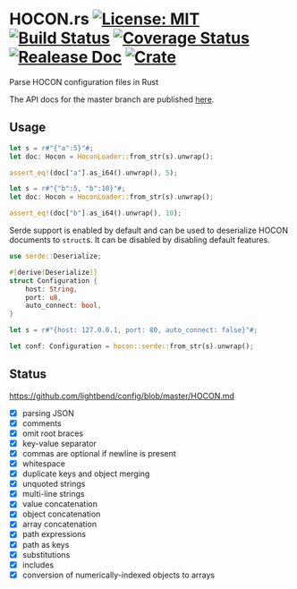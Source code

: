 # HOCON.rs [![License: MIT](https://img.shields.io/badge/License-MIT-yellow.svg)](https://opensource.org/licenses/MIT) [![Build Status](https://travis-ci.org/mockersf/hocon.rs.svg?branch=master)](https://travis-ci.org/mockersf/hocon.rs) [![Coverage Status](https://coveralls.io/repos/github/mockersf/hocon.rs/badge.svg?branch=master)](https://coveralls.io/github/mockersf/hocon.rs?branch=master) [![Realease Doc](https://docs.rs/hocon/badge.svg)](https://docs.rs/hocon) [![Crate](https://img.shields.io/crates/v/hocon.svg)](https://crates.io/crates/hocon)

Parse HOCON configuration files in Rust

The API docs for the master branch are published [here](https://mockersf.github.io/hocon.rs/).

## Usage

```rust
let s = r#"{"a":5}"#;
let doc: Hocon = HoconLoader::from_str(s).unwrap();

assert_eq!(doc["a"].as_i64().unwrap(), 5);
```

```rust
let s = r#"{"b":5, "b":10}"#;
let doc: Hocon = HoconLoader::from_str(s).unwrap();

assert_eq!(doc["b"].as_i64().unwrap(), 10);
```

Serde support is enabled by default and can be used to deserialize HOCON documents to `struct`s. It can be disabled by disabling default features.

```rust
use serde::Deserialize;

#[derive(Deserialize)]
struct Configuration {
    host: String,
    port: u8,
    auto_connect: bool,
}

let s = r#"{host: 127.0.0.1, port: 80, auto_connect: false}"#;

let conf: Configuration = hocon::serde::from_str(s).unwrap();
```

## Status

https://github.com/lightbend/config/blob/master/HOCON.md

- [x] parsing JSON
- [x] comments
- [x] omit root braces
- [x] key-value separator
- [x] commas are optional if newline is present
- [x] whitespace
- [x] duplicate keys and object merging
- [x] unquoted strings
- [x] multi-line strings
- [x] value concatenation
- [x] object concatenation
- [x] array concatenation
- [x] path expressions
- [x] path as keys
- [x] substitutions
- [x] includes
- [x] conversion of numerically-indexed objects to arrays
